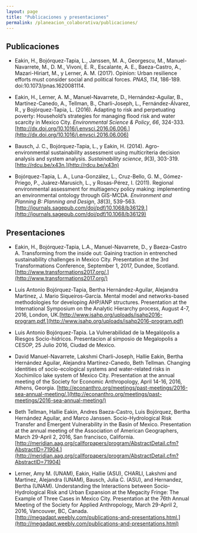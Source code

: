 ```yaml
---
layout: page
title: "Publicaciones y presentaciones"
permalink: /planeacion_colaborativa/publicaciones/
---
```


Publicaciones
-------------

-   Eakin, H., Bojórquez-Tapia, L., Janssen, M. A., Georgescu, M.,
    Manuel-Navarrete, M., D. M., Vivoni, E. R., Escalante, A. E.,
    Baeza-Castro, A., Mazari-Hiriart, M., y Lerner, A. M. (2017).
    Opinion: Urban resilience efforts must consider social and political
    forces. *PNAS*, *114*, 186-189. doi:10.1073/pnas.1620081114.

-   Eakin, H., Lerner, A. M., Manuel-Navarrete, D., Hernández-Aguilar,
    B., Martínez-Canedo, A., Tellman, B., Charli-Joseph, L.,
    Fernández-Álvarez, R., y Bojórquez-Tapia, L. (2016). Adapting to
    risk and perpetuating poverty: Household’s strategies for managing
    flood risk and water scarcity in Mexico City. *Environmental Science
    & Policy*, *66*, 324-333.
    [http://dx.doi.org/10.1016/j.envsci.2016.06.006.](http://dx.doi.org/10.1016/j.envsci.2016.06.006)
-   Bausch, J. C., Bojórquez-Tapia, L., y Eakin, H. (2014).
    Agro-environmental sustainability assessment using multicriteria
    decision analysis and system analysis. *Sustainability science*,
    *9*(3), 303-319. [http://rdcu.be/x43n.](http://rdcu.be/x43n)

-   Bojórquez-Tapia, L. A., Luna-González, L., Cruz-Bello, G. M.,
    Gómez-Priego, P., Juárez-Marusich, L., y Rosas-Pérez, I. (2011).
    Regional environmental assessment for multiagency policy making:
    implementing an environmental ontology through GIS-MCDA.
    *Environment and Planning B: Planning and Design*, *38*(3), 539-563.
    [http://journals.sagepub.com/doi/pdf/10.1068/b36129.](http://journals.sagepub.com/doi/pdf/10.1068/b36129)

Presentaciones
--------------

-   Eakin, H., Bojórquez-Tapia, L.A., Manuel-Navarrete, D., y
    Baeza-Castro A. Transforming from the inside out: Gaining traction
    in entrenched sustainability challenges in Mexico City. Presentation
    at the 3rd Transformations Conference, September 1, 2017, Dundee,
    Scotland.
    [http://www.transformations2017.org/.](http://www.transformations2017.org/)

-   Luis Antonio Bojórquez-Tapia, Bertha Hernández-Aguilar, Alejandra
    Martinez, J. Mario Siqueiros-García. Mental model and networks-based
    methodologies for developing AHP/ANP structures. Presentation at the
    International Symposium on the Analytic Hierarchy process, August
    4-7, 2016, London,
    UK.[http://www.isahp.org/uploads/isahp2016-program.pdf.](http://www.isahp.org/uploads/isahp2016-program.pdf)

-   Luis Antonio Bojórquez-Tapia. La Vulnerabilidad de la Megalópolis a
    Riesgos Socio-hídricos. Presentacion al simposio de Megalopolis a
    CESOP, 25 Julio 2016, Ciudad de Mexico.

-   David Manuel-Navarrete, Lakshmi Charli-Joseph, Hallie Eakin, Bertha
    Hernández Aguilar, Alejandra Martínez-Canedo, Beth Tellman. Changing
    identities of socio-ecological systems and water-related risks in
    Xochimilco lake system of Mexico City. Presentation at the annual
    meeting of the Society for Economic Anthropology, April 14-16, 2016,
    Athens, Georgia.
    [http://econanthro.org/meetings/past-meetings/2016-sea-annual-meeting/.](http://econanthro.org/meetings/past-meetings/2016-sea-annual-meeting/)

-   Beth Tellman, Hallie Eakin, Andres Baeza-Castro, Luis Bojórquez,
    Bertha Hernández Aguilar, and Marco Janssen. Socio-Hydrological Risk
    Transfer and Emergent Vulnerability in the Basin of Mexico.
    Presentation at the annual meeting of the Association of American
    Geographers, March 29-April 2, 2016, San francisco, California.
    [http://meridian.aag.org/callforpapers/program/AbstractDetail.cfm?AbstractID=71904.](http://meridian.aag.org/callforpapers/program/AbstractDetail.cfm?AbstractID=71904)

-   Lerner, Amy M. (UNAM), Eakin, Hallie (ASU), CHARLI, Lakshmi and
    Martinez, Alejandra (UNAM), Bausch, Julia C. (ASU), and Hernandez,
    Bertha (UNAM). Understanding the Interactions between
    Socio-Hydrological Risk and Urban Expansion at the Megacity Fringe:
    The Example of Three Cases in Mexico City​. Presentation at the 76th
    Annual Meeting of the Society for Applied Anthropology, March
    29-April 2, 2016, Vancouver, BC, Canada.
    [http://megadapt.weebly.com/publications-and-presentations.html.](http://megadapt.weebly.com/publications-and-presentations.html)
